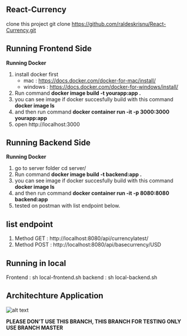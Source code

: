## React-Currency
clone this project git clone https://github.com/raldeskrisnu/React-Currency.git

## Running Frontend Side
**Running Docker**
1. install docker first 
    - mac : https://docs.docker.com/docker-for-mac/install/
    - windows : https://docs.docker.com/docker-for-windows/install/
2. Run command **docker image build -t yourapp:app .**
3. you can see image if docker succesfully build with this command **docker image ls**
4. and then run command **docker container run -it -p 3000:3000 yourapp:app**
5. open http://localhost:3000

## Running Backend Side
**Running Docker**
1. go to server folder cd server/
2. Run command **docker image build -t backend:app .**
3. you can see image if docker succesfully build with this command **docker image ls**
4. and then run command **docker container run -it -p 8080:8080 backend:app**
5. tested on postman with list endpoint below.

## list endpoint
1. Method GET : http://localhost:8080/api/currencylatest/
2. Method POST : http://localhost:8080/api/basecurrency/USD

## Running in local
Frontend : sh local-frontend.sh
backend : sh local-backend.sh

## Architechture Application

![alt text](https://i.imgur.com/WMqsJnu.png)

**PLEASE DON'T USE THIS BRANCH, THIS BRANCH FOR TESTING ONLY USE BRANCH MASTER**
